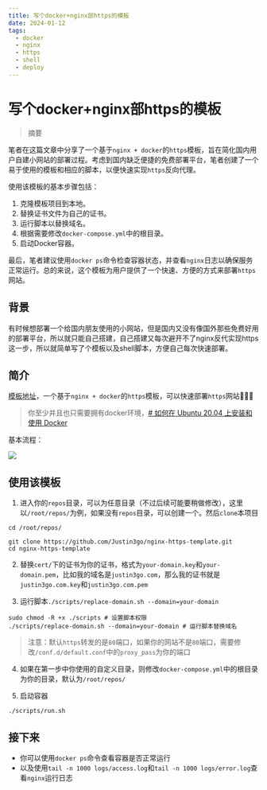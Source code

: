 ```yaml
---
title: 写个docker+nginx部https的模板
date: 2024-01-12
tags: 
  - docker
  - nginx
  - https
  - shell
  - deploy
---
```


# 写个docker+nginx部https的模板

> 摘要

<!-- DESC SEP -->

笔者在这篇文章中分享了一个基于`nginx + docker`的`https`模板，旨在简化国内用户自建小网站的部署过程。考虑到国内缺乏便捷的免费部署平台，笔者创建了一个易于使用的模板和相应的脚本，以便快速实现`https`反向代理。

使用该模板的基本步骤包括：

1. 克隆模板项目到本地。
2. 替换证书文件为自己的证书。
3. 运行脚本以替换域名。
4. 根据需要修改`docker-compose.yml`中的根目录。
5. 启动Docker容器。

最后，笔者建议使用`docker ps`命令检查容器状态，并查看`nginx`日志以确保服务正常运行。总的来说，这个模板为用户提供了一个快速、方便的方式来部署`https`网站。

<!-- DESC SEP -->

## 背景

有时候想部署一个给国内朋友使用的小网站，但是国内又没有像国外那些免费好用的部署平台，所以就只能自己搭建，自己搭建又每次避开不了nginx反代实现https这一步，所以就简单写了个模板以及shell脚本，方便自己每次快速部署。
## 简介

[模板地址](https://github.com/Justin3go/nginx-https-template)，一个基于`nginx + docker`的`https`模板，可以快速部署`https`网站🚀🚀🚀

> 你至少并且也只需要拥有docker环境，[# 如何在 Ubuntu 20.04 上安装和使用 Docker](https://zhuanlan.zhihu.com/p/143156163)

基本流程：

![](https://oss.justin3go.com/blogs/nginx_https.png)

## 使用该模板

1. 进入你的`repos`目录，可以为任意目录（不过后续可能要稍做修改），这里以`/root/repos/`为例，如果没有`repos`目录，可以创建一个。然后`clone`本项目

```shell
cd /root/repos/
```

```shell
git clone https://github.com/Justin3go/nginx-https-template.git
cd nginx-https-template

```

2. 替换`cert/`下的证书为你的证书，格式为`your-domain.key`和`your-domain.pem`，比如我的域名是`justin3go.com`，那么我的证书就是`justin3go.com.key`和`justin3go.com.pem`

3. 运行脚本`./scripts/replace-domain.sh --domain=your-domain`

```shell
sudo chmod -R +x ./scripts # 设置脚本权限
./scripts/replace-domain.sh --domain=your-domain # 运行脚本替换域名
```

> 注意：默认`https`转发的是`80`端口，如果你的网站不是`80`端口，需要修改`/conf.d/default.conf`中的`proxy_pass`为你的端口

4. 如果在第一步中你使用的自定义目录，则修改`docker-compose.yml`中的根目录为你的目录，默认为`/root/repos/`

5. 启动容器

```shell
./scripts/run.sh
```

## 接下来

- 你可以使用`docker ps`命令查看容器是否正常运行
- 以及使用`tail -n 1000 logs/access.log`和`tail -n 1000 logs/error.log`查看`nginx`运行日志


